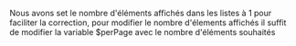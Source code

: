 Nous avons set le nombre d'éléments affichés dans les listes à 1 pour faciliter la correction, pour modifier le nombre d'élements affichés il suffit de modifier la variable $perPage avec le nombre d'éléments souhaités
